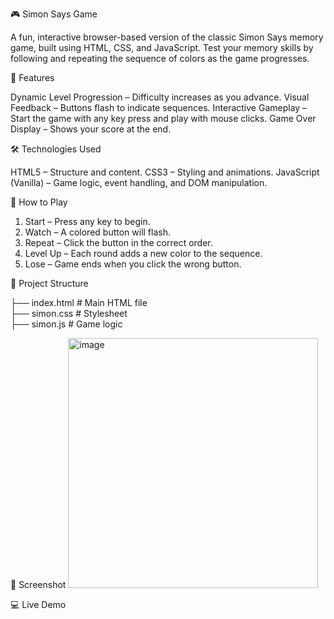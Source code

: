 🎮 Simon Says Game

A fun, interactive browser-based version of the classic Simon Says memory game, built using HTML, CSS, and JavaScript.
Test your memory skills by following and repeating the sequence of colors as the game progresses.

🚀 Features

Dynamic Level Progression – Difficulty increases as you advance.
Visual Feedback – Buttons flash to indicate sequences.
Interactive Gameplay – Start the game with any key press and play with mouse clicks.
Game Over Display – Shows your score at the end.


🛠️ Technologies Used

HTML5 – Structure and content.
CSS3 – Styling and animations.
JavaScript (Vanilla) – Game logic, event handling, and DOM manipulation.

🎯 How to Play

1) Start – Press any key to begin.
2) Watch – A colored button will flash.
3) Repeat – Click the button in the correct order.
4) Level Up – Each round adds a new color to the sequence.
5) Lose – Game ends when you click the wrong button.

📂 Project Structure

├── index.html      # Main HTML file  
├── simon.css       # Stylesheet  
├── simon.js        # Game logic  

📸 Screenshot
<img width="400" height="400" alt="image" src="https://github.com/user-attachments/assets/b4d28f14-49c5-4cfa-a12b-24c7ef56c27b" />


💻 Live Demo
